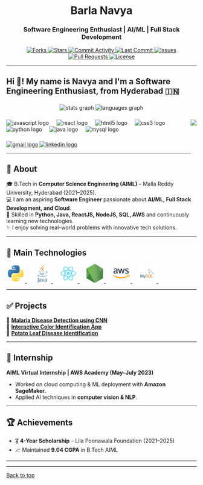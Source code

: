 <div align="center">
  <h1>Barla Navya</h1>
  <h3>Software Engineering Enthusiast | AI/ML | Full Stack Development</h3>
</div>

<p align="center">
  <a href="https://github.com/barlanavya?tab=repositories" target="_blank">
    <img src="https://img.shields.io/github/forks/barlanavya/barlanavya?style=flat" alt="Forks"/>
  </a>

  <a href="https://github.com/barlanavya" target="_blank">
    <img src="https://img.shields.io/github/stars/barlanavya/barlanavya?style=flat" alt="Stars"/>
  </a>

  <a href="https://github.com/barlanavya" target="_blank">
    <img src="https://img.shields.io/github/commit-activity/m/barlanavya/barlanavya?style=flat" alt="Commit Activity"/>
  </a>

  <a href="https://github.com/barlanavya" target="_blank">
    <img src="https://img.shields.io/github/last-commit/barlanavya/barlanavya?style=flat" alt="Last Commit"/>
  </a>

  <a href="https://github.com/barlanavya" target="_blank">
    <img src="https://img.shields.io/github/issues/barlanavya/barlanavya?style=flat" alt="Issues"/>
  </a>

  <a href="https://github.com/barlanavya" target="_blank">
    <img src="https://img.shields.io/github/issues-pr/barlanavya/barlanavya?style=flat" alt="Pull Requests"/>
  </a>

  <a href="https://github.com/barlanavya" target="_blank">
    <img alt="License" src="https://img.shields.io/github/license/barlanavya/barlanavya?color=f85149">
  </a>
</p>

---

<h2 align="left">Hi 👋! My name is Navya and I'm a Software Engineering Enthusiast, from Hyderabad 🇮🇳</h2>

###

<div align="center">
  <img src="https://github-readme-stats.vercel.app/api?username=barlanavya&hide_title=false&hide_rank=false&show_icons=true&include_all_commits=true&count_private=true&disable_animations=false&theme=dracula&locale=en&hide_border=false" height="150" alt="stats graph"  />
  <img src="https://github-readme-stats.vercel.app/api/top-langs?username=barlanavya&locale=en&hide_title=false&layout=compact&card_width=320&langs_count=5&theme=dracula&hide_border=false" height="150" alt="languages graph"  />
</div>

###

<img align="right" height="150" src="https://i.imgflip.com/65efzo.gif"  />

###

<div align="left">
  <img src="https://cdn.jsdelivr.net/gh/devicons/devicon/icons/javascript/javascript-original.svg" height="30" alt="javascript logo"  />
  <img width="12" />
  <img src="https://cdn.jsdelivr.net/gh/devicons/devicon/icons/react/react-original.svg" height="30" alt="react logo"  />
  <img width="12" />
  <img src="https://cdn.jsdelivr.net/gh/devicons/devicon/icons/html5/html5-original.svg" height="30" alt="html5 logo"  />
  <img width="12" />
  <img src="https://cdn.jsdelivr.net/gh/devicons/devicon/icons/css3/css3-original.svg" height="30" alt="css3 logo"  />
  <img width="12" />
  <img src="https://cdn.jsdelivr.net/gh/devicons/devicon/icons/python/python-original.svg" height="30" alt="python logo"  />
  <img width="12" />
  <img src="https://cdn.jsdelivr.net/gh/devicons/devicon/icons/java/java-original.svg" height="30" alt="java logo"  />
  <img width="12" />
  <img src="https://cdn.jsdelivr.net/gh/devicons/devicon/icons/mysql/mysql-original.svg" height="30" alt="mysql logo"  />
</div>

###

<div align="left">
  <a href="mailto:navyabarla38@gmail.com">
    <img src="https://img.shields.io/static/v1?message=Gmail&logo=gmail&label=&color=D14836&logoColor=white&labelColor=&style=for-the-badge" height="35" alt="gmail logo"  />
  </a>
  <a href="https://www.linkedin.com/in/navya-barla-07577025b/">
    <img src="https://img.shields.io/static/v1?message=LinkedIn&logo=linkedin&label=&color=0077B5&logoColor=white&labelColor=&style=for-the-badge" height="35" alt="linkedin logo"  />
  </a>
</div>

---

## :dart: About ##

🎓 B.Tech in **Computer Science Engineering (AIML)** – Malla Reddy University, Hyderabad (2021–2025).  
💻 I am an aspiring **Software Engineer** passionate about **AI/ML, Full Stack Development, and Cloud**.  
🚀 Skilled in **Python, Java, ReactJS, NodeJS, SQL, AWS** and continuously learning new technologies.  
✨ I enjoy solving real-world problems with innovative tech solutions.  

---

## :rocket: Main Technologies ##

<a href="https://www.python.org">
  <img width="50" title="Python" alt="Python Logo" src="https://raw.githubusercontent.com/github/explore/master/topics/python/python.png">
</a> &#xa0; &#xa0;

<a href="https://www.java.com">
  <img width="50" title="Java" alt="Java Logo" src="https://raw.githubusercontent.com/github/explore/master/topics/java/java.png">
</a> &#xa0; &#xa0;

<a href="https://react.dev">
  <img width="50" title="ReactJS" alt="React Logo" src="https://raw.githubusercontent.com/github/explore/master/topics/react/react.png">
</a> &#xa0; &#xa0;

<a href="https://nodejs.org">
  <img width="50" title="NodeJS" alt="NodeJS Logo" src="https://raw.githubusercontent.com/github/explore/master/topics/nodejs/nodejs.png">
</a> &#xa0; &#xa0;

<a href="https://aws.amazon.com">
  <img width="50" title="AWS" alt="AWS Logo" src="https://raw.githubusercontent.com/github/explore/master/topics/aws/aws.png">
</a> &#xa0; &#xa0;

<a href="https://www.mysql.com">
  <img width="50" title="MySQL" alt="MySQL Logo" src="https://raw.githubusercontent.com/github/explore/master/topics/mysql/mysql.png">
</a> &#xa0; &#xa0;

---

## :white_check_mark: Projects ##

🔬 [**Malaria Disease Detection using CNN**](https://github.com/barlanavya/MALARIA-DISEASE-DETECTION-USING-DEEP-LEARNING)  
🎨 [**Interactive Color Identification App**](https://github.com/barlanavya/INTERACTIVE-COLOR-IDENTIFICATION-APPLICATION)  
🌱 [**Potato Leaf Disease Identification**](https://github.com/barlanavya/POTATO-LEAF-DISEASE-IDENTIFICATION-USING-DEEP-LEARNING)  

---

## :checkered_flag: Internship ##

**AIML Virtual Internship | AWS Academy (May–July 2023)**  
- Worked on cloud computing & ML deployment with **Amazon SageMaker**.  
- Applied AI techniques in **computer vision & NLP**.  

---

## :trophy: Achievements ##

- 🎖️ **4-Year Scholarship** – Lila Poonawala Foundation (2021–2025)  
- 📈 Maintained **9.04 CGPA** in B.Tech AIML  

---



---

<a href="#top">Back to top</a>
